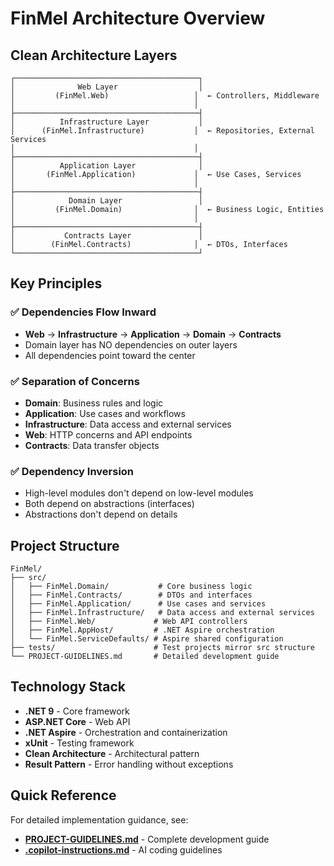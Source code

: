 # FinMel Architecture Overview

## Clean Architecture Layers

```
┌─────────────────────────────────────────┐
│              Web Layer                  │
│         (FinMel.Web)                   │  ← Controllers, Middleware
│                                        │
├─────────────────────────────────────────┤
│          Infrastructure Layer           │
│      (FinMel.Infrastructure)           │  ← Repositories, External Services
│                                        │
├─────────────────────────────────────────┤
│          Application Layer              │
│       (FinMel.Application)             │  ← Use Cases, Services
│                                        │
├─────────────────────────────────────────┤
│            Domain Layer                 │
│         (FinMel.Domain)                │  ← Business Logic, Entities
│                                        │
├─────────────────────────────────────────┤
│           Contracts Layer               │
│        (FinMel.Contracts)              │  ← DTOs, Interfaces
└─────────────────────────────────────────┘
```

## Key Principles

### ✅ Dependencies Flow Inward

- **Web** → **Infrastructure** → **Application** → **Domain** → **Contracts**
- Domain layer has NO dependencies on outer layers
- All dependencies point toward the center

### ✅ Separation of Concerns

- **Domain**: Business rules and logic
- **Application**: Use cases and workflows
- **Infrastructure**: Data access and external services
- **Web**: HTTP concerns and API endpoints
- **Contracts**: Data transfer objects

### ✅ Dependency Inversion

- High-level modules don't depend on low-level modules
- Both depend on abstractions (interfaces)
- Abstractions don't depend on details

## Project Structure

```
FinMel/
├── src/
│   ├── FinMel.Domain/           # Core business logic
│   ├── FinMel.Contracts/        # DTOs and interfaces
│   ├── FinMel.Application/      # Use cases and services
│   ├── FinMel.Infrastructure/   # Data access and external services
│   ├── FinMel.Web/             # Web API controllers
│   ├── FinMel.AppHost/         # .NET Aspire orchestration
│   └── FinMel.ServiceDefaults/ # Aspire shared configuration
├── tests/                      # Test projects mirror src structure
└── PROJECT-GUIDELINES.md       # Detailed development guide
```

## Technology Stack

- **.NET 9** - Core framework
- **ASP.NET Core** - Web API
- **.NET Aspire** - Orchestration and containerization
- **xUnit** - Testing framework
- **Clean Architecture** - Architectural pattern
- **Result Pattern** - Error handling without exceptions

## Quick Reference

For detailed implementation guidance, see:

- **[PROJECT-GUIDELINES.md](PROJECT-GUIDELINES.md)** - Complete development guide
- **[.copilot-instructions.md](.copilot-instructions.md)** - AI coding guidelines
